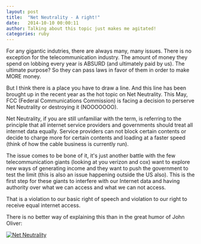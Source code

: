 ```yaml
---
layout: post
title:  "Net Neutrality - A right!"
date:   2014-10-10 00:00:11
author: Talking about this topic just makes me agitated!
categories: ruby
---
```

For any gigantic indutries, there are always many, many issues. There is no exception for the telecommunication industry. The amount of money they spend on lobbing every year is ABSURD (and ultimately paid by us). The ultimate purpose? So they can pass laws in favor of them in order to make MORE money.

But I think there is a place you have to draw a line. And this line has been brought up in the recent year as the hot topic on Net Neutrality. This May, FCC (Federal Communications Commission) is facing a decision to perserve Net Neutrality or destroying it (NOOOOOOO).

Net Neutrality, if you are still unfamiliar with the term, is referring to the principle that all internet service providers and governments should treat all internet data equally. Service providers can not block certain contents or decide to charge more for certain contents and loading at a faster speed (think of how the cable business is currently run).

The issue comes to be bone of it, it's just another battle with the few telecommunication giants (looking at you verizon and cox) want to explore new ways of generating income and they want to push the government to test the limit (this is also an issue happening outside the US also). This is the first step for these giants to interfere with our Internet data and having authority over what we can access and what we can not access.

That is a violation to our basic right of speech and violation to our right to receive equal internet access.

There is no better way of explaining this than in the great humor of John Oliver:

[![Net Neutrality](https://i.ytimg.com/vi/fpbOEoRrHyU/mqdefault.jpg)](https://www.youtube.com/watch?v=fpbOEoRrHyU)